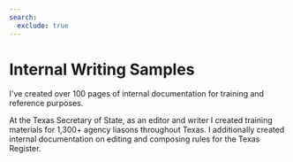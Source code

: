 ```yaml
---
search:
  exclude: true
---
```


# Internal Writing Samples

I've created over 100 pages of internal documentation for training and reference purposes.

At the Texas Secretary of State, as an editor and writer I created training materials for 1,300+ agency liasons throughout Texas. I additionally created internal documentation on editing and composing rules for the Texas Register.
